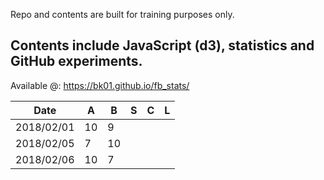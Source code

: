 Repo and contents are built for training purposes only. 

Contents include JavaScript (d3), statistics and GitHub experiments.
----------------------------------------------------------------------


Available @: https://bk01.github.io/fb_stats/

| Date | A | B | S | C | L |
| ------------- | ------------- | ------------- | ------------- | ------------- | ------------- |
| 2018/02/01 | 10  | 9  | | | |
| 2018/02/05 | 7  | 10 | | | |
| 2018/02/06 | 10  | 7 | | | |
